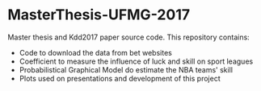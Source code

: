 # MasterThesis-UFMG-2017
Master thesis and Kdd2017 paper source code. This repository contains:  

* Code to download the data from bet websites 
* Coefficient to measure the influence of luck and skill on sport leagues
* Probabilistical Graphical Model do estimate the NBA teams' skill
* Plots used on presentations and development of this project 
